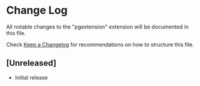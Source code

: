 # Change Log

All notable changes to the "pgextension" extension will be documented in this file.

Check [Keep a Changelog](http://keepachangelog.com/) for recommendations on how to structure this file.

## [Unreleased]

- Initial release
